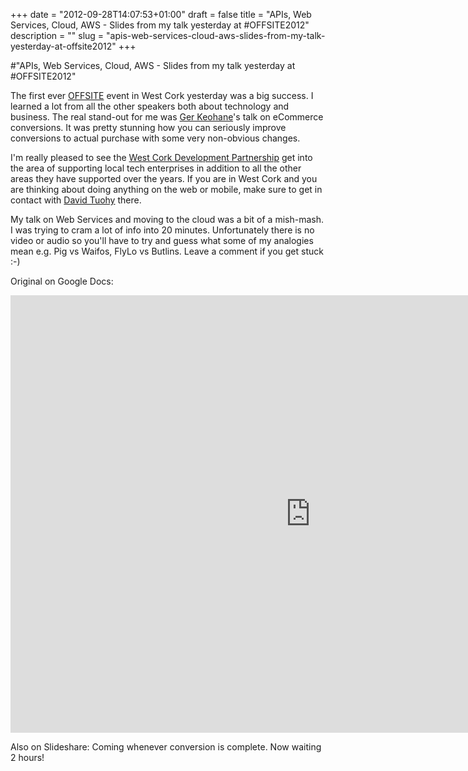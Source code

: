 +++
date = "2012-09-28T14:07:53+01:00"
draft = false
title = "APIs, Web Services, Cloud, AWS - Slides from my talk yesterday at #OFFSITE2012"
description = ""
slug = "apis-web-services-cloud-aws-slides-from-my-talk-yesterday-at-offsite2012"
+++

#"APIs, Web Services, Cloud, AWS - Slides from my talk yesterday at #OFFSITE2012"

The first ever <a href="http://www.offsite.ie">OFFSITE</a> event in West Cork yesterday was a big success. I learned a lot from all the other speakers both about technology and business. The real stand-out for me was <a href="http://twitter.com/sf9">Ger Keohane</a>'s talk on eCommerce conversions. It was pretty stunning how you can seriously improve conversions to actual purchase with some very non-obvious changes.

I'm really pleased to see the <a href="http://www.wcdp.ie/">West Cork Development Partnership</a> get into the area of supporting local tech enterprises in addition to all the other areas they have supported over the years. If you are in West Cork and you are thinking about doing anything on the web or mobile, make sure to get in contact with <a href="mailto:david@wcdp.ie">David Tuohy</a> there.

My talk on Web Services and moving to the cloud was a bit of a mish-mash. I was trying to cram a lot of info into 20 minutes. Unfortunately there is no video or audio so you'll have to try and guess what some of my analogies mean e.g. Pig vs Waifos, FlyLo vs Butlins. Leave a comment if you get stuck :-)

Original on Google Docs:

<iframe src="https://docs.google.com/presentation/embed?id=1jUY2i_Ayur9OLWzScCznS0dhd5vcQEMyEsmx18zkNUo&start=false&loop=false&delayms=3000" frameborder="0" width="960" height="700" allowfullscreen="true" mozallowfullscreen="true" webkitallowfullscreen="true"></iframe>

Also on Slideshare:
Coming whenever conversion is complete. Now waiting 2 hours!

